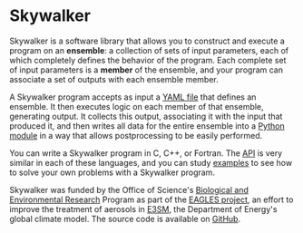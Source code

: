 # Skywalker

Skywalker is a software library that allows you to construct and execute a
program on an **ensemble**: a collection of sets of input parameters, each of
which completely defines the behavior of the program. Each complete set of
input parameters is a **member** of the ensemble, and your program can associate
a set of outputs with each ensemble member.

A Skywalker program accepts as input a [YAML file](input.md) that defines an
ensemble. It then executes logic on each member of that ensemble, generating
output. It collects this output, associating it with the input that produced it,
and then writes all data for the entire ensemble into a [Python module](output.md)
in a way that allows postprocessing to be easily performed.

You can write a Skywalker program in C, C++, or Fortran. The [API](api.md) is
very similar in each of these languages, and you can study [examples](examples.md)
to see how to solve your own problems with a Skywalker program.

Skywalker was funded by the Office of Science's [Biological and Environmental
Research](https://science.osti.gov/ber) Program as part of the
[EAGLES project](https://climatemodeling.science.energy.gov/projects/enabling-aerosol-cloud-interactions-global-convection-permitting-scales-eagles),
an effort to improve the treatment of aerosols in
[E3SM](https://climatemodeling.science.energy.gov/projects/energy-exascale-earth-system-model),
the Department of Energy's global climate model. The source code is available on
[GitHub](https://github.com/eagles-project/skywalker).
